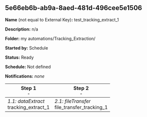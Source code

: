 ## 5e66eb6b-ab9a-8aed-481d-496cee5e1506

**Name** (not equal to External Key)**:** test_tracking_extract_1

**Description:** n/a

**Folder:** my automations/Tracking_Extraction/

**Started by:** Schedule

**Status:** Ready

**Schedule:** Not defined

**Notifications:** _none_


| Step 1<br>_<small>-</small>_ | Step 2<br>_<small>-</small>_ |
| --- | --- |
| _1.1: dataExtract_<br>tracking_extract_1 | _2.1: fileTransfer_<br>file_transfer_tracking_1 |
